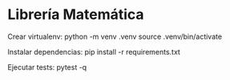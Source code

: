 # Librería Matemática

Crear virtualenv:
python -m venv .venv
source .venv/bin/activate

Instalar dependencias:
pip install -r requirements.txt

Ejecutar tests:
pytest -q
